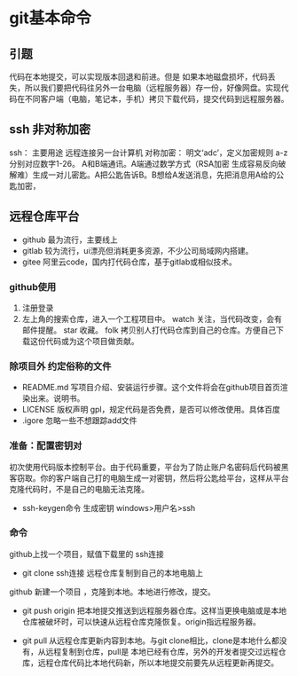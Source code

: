 git基本命令
===

## 引题
代码在本地提交，可以实现版本回退和前进。但是 如果本地磁盘损坏，代码丢失，所以我们要把代码往另外一台电脑（远程服务器）存一份，好像网盘。实现代码在不同客户端（电脑，笔记本，手机）拷贝下载代码，提交代码到远程服务器。

## ssh 非对称加密
ssh： 主要用途 远程连接另一台计算机
对称加密： 明文‘adc’，定义加密规则 a-z分别对应数字1-26。
A和B端通讯。A端通过数学方式（RSA加密 生成容易反向破解难）生成一对儿密匙。A把公匙告诉B。B想给A发送消息，先把消息用A给的公匙加密，
            
## 远程仓库平台
- github 最为流行，主要线上
- gitlab 较为流行，ui漂亮但消耗更多资源，不少公司局域网内搭建。
- gitee 阿里云code，国内打代码仓库，基于gitlab或相似技术。

### github使用
1. 注册登录
2. 左上角的搜索仓库，进入一个工程项目中。
watch 关注，当代码改变，会有邮件提醒。
star 收藏。
folk  拷贝别人打代码仓库到自己的仓库。方便自己下载这份代码或为这个项目做贡献。

### 除项目外 约定俗称的文件
- README.md  写项目介绍、安装运行步骤。这个文件将会在github项目首页渲染出来。说明书。
- LICENSE  版权声明 gpl，规定代码是否免费，是否可以修改使用。具体百度
- .igore  忽略一些不想跟踪add文件

### 准备：配置密钥对
初次使用代码版本控制平台。由于代码重要，平台为了防止账户名密码后代码被黑客窃取。你的客户端自己打的电脑生成一对密钥，然后将公匙给平台，这样从平台克隆代码时，不是自己的电脑无法克隆。
- ssh-keygen命令 生成密钥
windows>用户名>ssh        


### 命令
github上找一个项目，赋值下载里的 ssh连接
- git clone ssh连接               远程仓库复制到自己的本地电脑上


github 新建一个项目 ，克隆到本地。本地进行修改，提交。
- git push origin  把本地提交推送到远程服务器仓库。这样当更换电脑或是本地仓库被破坏时，可以快速从远程仓库克隆恢复。origin指远程服务器。

- git pull 从远程仓库更新内容到本地。与git clone相比，clone是本地什么都没有，从远程复制到仓库，pull是 本地已经有仓库，另外的开发者提交过远程仓库，远程仓库代码比本地代码新，所以本地提交前要先从远程更新再提交。


